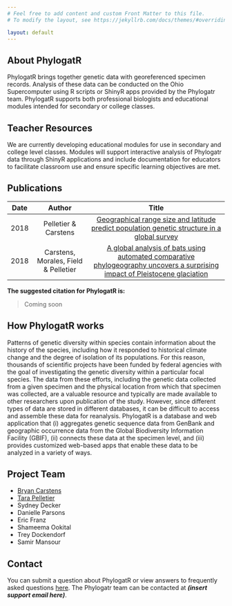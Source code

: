 ```yaml
---
# Feel free to add content and custom Front Matter to this file.
# To modify the layout, see https://jekyllrb.com/docs/themes/#overriding-theme-defaults

layout: default
---
```


## About PhylogatR

PhylogatR brings together genetic data with georeferenced specimen records. Analysis of these data can be conducted on the Ohio Supercomputer using R scripts or ShinyR apps provided by the Phylogatr team. PhylogatR supports both professional biologists and educational modules intended for secondary or college classes.


## Teacher Resources

We are currently developing educational modules for use in secondary and college level classes. Modules will support interactive analysis of Phylogatr data through ShinyR applications and include documentation for educators to facilitate classroom use and ensure specific learning objectives are met.  

## Publications

| Date  | Author  | Title |
| :----:  | :-----:  | :------: |
| 2018 | Pelletier & Carstens | [Geographical range size and latitude predict population genetic structure in a global survey](https://royalsocietypublishing.org/doi/10.1098/rsbl.2017.0566)
| 2018 | Carstens, Morales, Field & Pelletier | [A global analysis of bats using automated comparative phylogeography uncovers a surprising impact of Pleistocene glaciation](https://onlinelibrary.wiley.com/doi/abs/10.1111/jbi.13382)

**The suggested citation for PhylogatR is:**
>Coming soon

## How PhylogatR works

Patterns of genetic diversity within species contain information about the history of the species, including how it responded to historical climate change and the degree of isolation of its populations. For this reason, thousands of scientific projects have been funded by federal agencies with the goal of investigating the genetic diversity within a particular focal species. The data from these efforts, including the genetic data collected from a given specimen and the physical location from which that specimen was collected, are a valuable resource and typically are made available to other researchers upon publication of the study. However, since different types of data are stored in different databases, it can be difficult to access and assemble these data for reanalysis. PhylogatR is a database and web application that (i) aggregates genetic sequence data from GenBank and geographic occurrence data from the Global Biodiversity Information Facility (GBIF), (ii) connects these data at the specimen level, and (iii) provides customized web-based apps that enable these data to be analyzed in a variety of ways. 

## Project Team

- [Bryan Carstens](https://carstenslab.osu.edu/index.html)
- [Tara Pelletier](https://sites.google.com/site/taraapelletier/)
- Sydney Decker
- Danielle Parsons
- Eric Franz
- Shameema Ookital
- Trey Dockendorf
- Samir Mansour

## Contact

You can submit a question about PhylogatR or view answers to frequently asked questions [here](https://discourse.osc.edu/c/phylogatr/45). The Phylogatr team can be contacted at ***(insert support email here)***.
